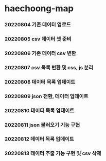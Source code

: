 # haechoong-map

### 20220804 기존 데이터 업로드  
### 20220805 csv 데이터 셋 준비
### 20220806 기존 데이터 csv 변환
### 20220807 csv 목록 변환 및 css, js 분리
### 20220808 데이터 목록 업데이트
### 20220809 json 전환, 데이터 업데이트
### 20220810 데이터 목록 업데이트
### 20220811 json 불러오기 기능 구현
### 20220812 데이터 목록 업데이트
### 20220813 데이터 추출 기능 구현 및 csv 삭제